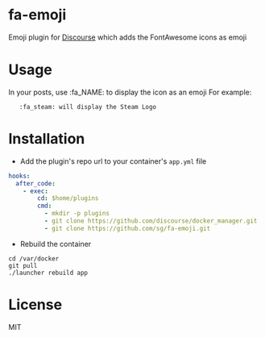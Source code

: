 fa-emoji
=======================

Emoji plugin for [Discourse](http://discourse.org) which adds the FontAwesome icons as emoji

Usage
=====

In your posts, use :fa_NAME: to display the icon as an emoji 
For example:

```
   :fa_steam: will display the Steam Logo
```

Installation
============

* Add the plugin's repo url to your container's `app.yml` file

```yml
hooks:
  after_code:
    - exec:
        cd: $home/plugins
        cmd:
          - mkdir -p plugins
          - git clone https://github.com/discourse/docker_manager.git
          - git clone https://github.com/sg/fa-emoji.git
```

* Rebuild the container

```
cd /var/docker
git pull
./launcher rebuild app
```

License
=======
MIT
